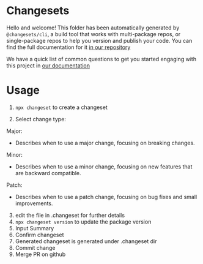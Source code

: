 # Changesets

Hello and welcome! This folder has been automatically generated by `@changesets/cli`, a build tool that works
with multi-package repos, or single-package repos to help you version and publish your code. You can
find the full documentation for it [in our repository](https://github.com/changesets/changesets)

We have a quick list of common questions to get you started engaging with this project in
[our documentation](https://github.com/changesets/changesets/blob/main/docs/common-questions.md)

# Usage
1. `npx changeset` to create a changeset

2. Select change type: 

Major: 
- Describes when to use a major change, focusing on breaking changes.

Minor: 
- Describes when to use a minor change, focusing on new features that are backward compatible.

Patch: 
- Describes when to use a patch change, focusing on bug fixes and small improvements.

3. edit the file in .changeset for further details
4. `npx changeset version` to update the package version
5. Input Summary
6. Confirm changeset
7. Generated changeset is generated under .changeset dir
8. Commit change
9. Merge PR on github

